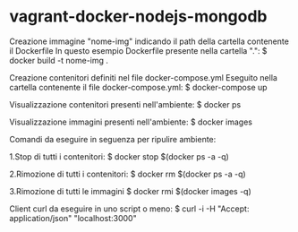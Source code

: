 # vagrant-docker-nodejs-mongodb

Creazione immagine "nome-img" indicando il path della cartella contenente il Dockerfile 
In questo esempio Dockerfile presente nella cartella ".":
$ docker build -t nome-img .

Creazione contenitori definiti nel file docker-compose.yml
Eseguito nella cartella contenente il file docker-compose.yml:
$ docker-compose up

Visualizzazione contenitori presenti nell'ambiente:
$ docker ps

Visualizzazione immagini presenti nell'ambiente:
$ docker images


Comandi da eseguire in seguenza per ripulire ambiente:

1.Stop di tutti i contenitori:
$ docker stop $(docker ps -a -q)

2.Rimozione di tutti i contenitori:
$ docker rm $(docker ps -a -q)

3.Rimozione di tutti le immagini
$ docker rmi $(docker images -q)





Client curl da eseguire in uno script o meno:
$ curl -i -H "Accept: application/json" "localhost:3000"

